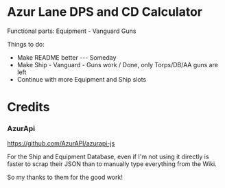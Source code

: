# Azur Lane DPS and CD Calculator

Functional parts: Equipment - Vanguard Guns

Things to do:

* Make README better --- Someday
* Make Ship - Vanguard - Guns work / Done, only Torps/DB/AA guns are left
* Continue with more Equipment and Ship slots

# Credits

### AzurApi
https://github.com/AzurAPI/azurapi-js

For the Ship and Equipment Database, even if I'm not using it directly is faster to scrap their JSON than to manually type everything from the Wiki.

So my thanks to them for the good work!

